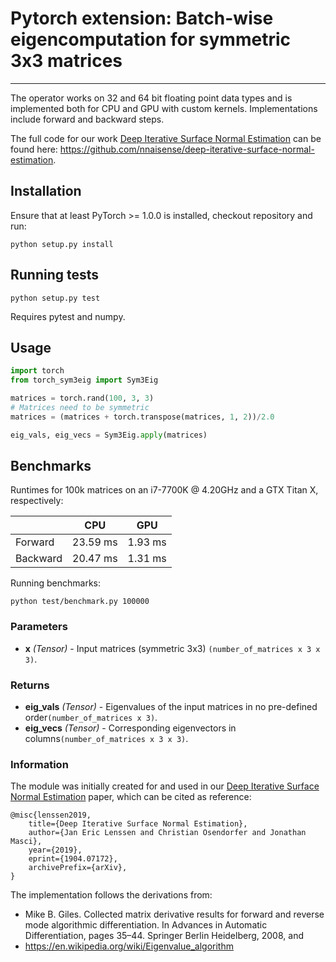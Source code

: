 # Pytorch extension: Batch-wise eigencomputation for symmetric 3x3 matrices


--------------------------------------------------------------------------------

The operator works on 32 and 64 bit floating point data types and is implemented both for CPU and GPU with custom kernels.
Implementations include forward and backward steps.

The full code for our work [Deep Iterative Surface Normal Estimation](https://arxiv.org/abs/1904.07172) can be found here: https://github.com/nnaisense/deep-iterative-surface-normal-estimation.

## Installation

Ensure that at least PyTorch >= 1.0.0 is installed, checkout repository and run:

```
python setup.py install
```

## Running tests

```
python setup.py test
```
Requires pytest and numpy.

## Usage

```python
import torch
from torch_sym3eig import Sym3Eig

matrices = torch.rand(100, 3, 3)
# Matrices need to be symmetric
matrices = (matrices + torch.transpose(matrices, 1, 2))/2.0

eig_vals, eig_vecs = Sym3Eig.apply(matrices)
```

## Benchmarks

Runtimes for 100k matrices on an i7-7700K @ 4.20GHz and a GTX Titan X, respectively:

|          | CPU      | GPU     |
|----------|----------|---------|
| Forward  | 23.59 ms | 1.93 ms |
| Backward | 20.47 ms | 1.31 ms |


Running benchmarks:
```
python test/benchmark.py 100000
```

### Parameters

* **x** *(Tensor)* - Input matrices (symmetric 3x3) `(number_of_matrices x 3 x 3)`.


### Returns

* **eig_vals** *(Tensor)* - Eigenvalues of the input matrices in no pre-defined order`(number_of_matrices x 3)`.
* **eig_vecs** *(Tensor)* - Corresponding eigenvectors in columns`(number_of_matrices x 3 x 3)`.

### Information
The module was initially created for and used in our [Deep Iterative Surface Normal Estimation](https://arxiv.org/abs/1904.07172) paper, which can be cited as reference:
```
@misc{lenssen2019,
    title={Deep Iterative Surface Normal Estimation},
    author={Jan Eric Lenssen and Christian Osendorfer and Jonathan Masci},
    year={2019},
    eprint={1904.07172},
    archivePrefix={arXiv},
}
```


The implementation follows the derivations from:
* Mike B. Giles. Collected matrix derivative results for forward and reverse mode algorithmic differentiation. In Advances in Automatic Differentiation, pages 35–44. Springer Berlin Heidelberg, 2008, and
* https://en.wikipedia.org/wiki/Eigenvalue_algorithm

